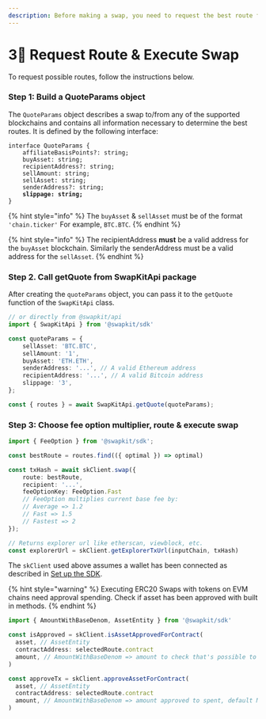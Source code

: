 ```yaml
---
description: Before making a swap, you need to request the best route from the SwapKit API.
---
```


# 3⃣ Request Route & Execute Swap

To request possible routes, follow the instructions below.

### Step 1: Build a QuoteParams object

The `QuoteParams` object describes a swap to/from any of the supported blockchains and contains all information necessary to determine the best routes. It is defined by the following interface:

<pre class="language-typescript"><code class="lang-typescript">interface QuoteParams {
    affiliateBasisPoints?: string;
    buyAsset: string;
    recipientAddress?: string;
    sellAmount: string;
    sellAsset: string;
    senderAddress?: string;
<strong>    slippage: string;
</strong>}
</code></pre>

{% hint style="info" %}
The `buyAsset` & `sellAsset` must be of the format `'chain.ticker'` For example, `BTC.BTC`.
{% endhint %}

{% hint style="info" %}
The recipientAddress **must** be a valid address for the `buyAsset` blockchain. Similarly the senderAddress must be a valid address for the `sellAsset`.
{% endhint %}

### Step 2. Call getQuote from SwapKitApi package

After creating the `quoteParams` object, you can pass it to the `getQuote` function of the `SwapKitApi` class.

```typescript
// or directly from @swapkit/api
import { SwapKitApi } from '@swapkit/sdk'

const quoteParams = {
    sellAsset: 'BTC.BTC',
    sellAmount: '1',
    buyAsset: 'ETH.ETH',
    senderAddress: '...', // A valid Ethereum address
    recipientAddress: '...', // A valid Bitcoin address
    slippage: '3',
};

const { routes } = await SwapKitApi.getQuote(quoteParams);
```

### Step 3: Choose fee option multiplier, route & execute swap

```typescript
import { FeeOption } from '@swapkit/sdk';

const bestRoute = routes.find(({ optimal }) => optimal)

const txHash = await skClient.swap({
    route: bestRoute,
    recipient: '...',
    feeOptionKey: FeeOption.Fast
    // FeeOption multiplies current base fee by:
    // Average => 1.2 
    // Fast => 1.5
    // Fastest => 2
});

// Returns explorer url like etherscan, viewblock, etc.
const explorerUrl = skClient.getExplorerTxUrl(inputChain, txHash)
```

The `skClient` used above assumes a wallet has been connected as described in [Set up the SDK](set-up-the-sdk.md).

{% hint style="warning" %}
Executing ERC20 Swaps with tokens on EVM chains need approval spending. Check if asset has been approved with built in methods.
{% endhint %}

```typescript
import { AmountWithBaseDenom, AssetEntity } from '@swapkit/sdk'

const isApproved = skClient.isAssetApprovedForContract(
  asset, // AssetEntity
  contractAddress: selectedRoute.contract
  amount, // AmountWithBaseDenom => amount to check that's possible to spent, default MaxInt256
)

const approveTx = skClient.approveAssetForContract(
  asset, // AssetEntity
  contractAddress: selectedRoute.contract
  amount, // AmountWithBaseDenom => amount approved to spent, default MaxInt256
)
```

